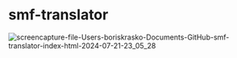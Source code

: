 # smf-translator

![screencapture-file-Users-boriskrasko-Documents-GitHub-smf-translator-index-html-2024-07-21-23_05_28](https://github.com/user-attachments/assets/10d7a717-cdba-4a90-9fae-9e0f2449eeac)
